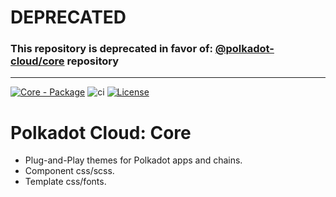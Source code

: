 # DEPRECATED

### This repository is **deprecated** in favor of: [@polkadot-cloud/core](https://github.com/polkadot-cloud/polkadot-cloud/tree/main/packages/cloud-core) repository

----

[![Core - Package](https://img.shields.io/badge/Core-Package-E6007A?logo=polkadot&logoColor=E6007A)](https://github.com/paritytech/polkadot-cloud) ![ci](https://github.com/paritytech/polkadot-cloud/actions/workflows/main.yml/badge.svg) [![License](https://img.shields.io/badge/License-GPL_3.0_only-blue.svg)](https://opensource.org/license/gpl-3-0/)

# Polkadot Cloud: Core

- Plug-and-Play themes for Polkadot apps and chains.
- Component css/scss.
- Template css/fonts.
